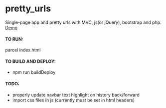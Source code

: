 # pretty_urls

Single-page app and pretty urls with MVC, js(or jQuery), bootstrap and php.
[Demo](http://www.codetoshow.com)

#### TO RUN:
parcel index.html

#### TO BUILD AND DEPLOY:
- npm run buildDeploy

#### TODO:
- properly update navbar text highlight on history back/forward
- import css files in js (currently must be set in html headers)
